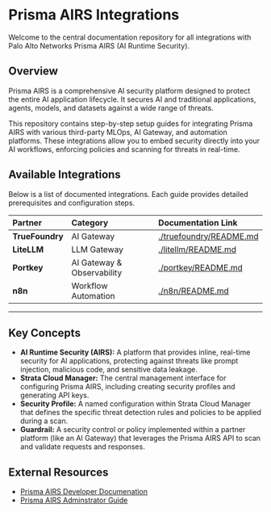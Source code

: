 # Prisma AIRS Integrations

Welcome to the central documentation repository for all integrations with Palo Alto Networks Prisma AIRS (AI Runtime Security).

## Overview

Prisma AIRS is a comprehensive AI security platform designed to protect the entire AI application lifecycle. It secures AI and traditional applications, agents, models, and datasets against a wide range of threats.

This repository contains step-by-step setup guides for integrating Prisma AIRS with various third-party MLOps, AI Gateway, and automation platforms. These integrations allow you to embed security directly into your AI workflows, enforcing policies and scanning for threats in real-time.

## Available Integrations

Below is a list of documented integrations. Each guide provides detailed prerequisites and configuration steps.

| Partner | Category | Documentation Link |
| :--- | :--- | :--- |
| **TrueFoundry** | AI Gateway | [./truefoundry/README.md](./truefoundry/README.md) |
| **LiteLLM** | LLM Gateway | [./litellm/README.md](./litellm/README.md) |
| **Portkey** | AI Gateway & Observability | [./portkey/README.md](./portkey/README.md) |
| **n8n** | Workflow Automation | [./n8n/README.md](./n8n/README.md) |

---

## Key Concepts

* **AI Runtime Security (AIRS):** A platform that provides inline, real-time security for AI applications, protecting against threats like prompt injection, malicious code, and sensitive data leakage.
* **Strata Cloud Manager:** The central management interface for configuring Prisma AIRS, including creating security profiles and generating API keys.
* **Security Profile:** A named configuration within Strata Cloud Manager that defines the specific threat detection rules and policies to be applied during a scan.
* **Guardrail:** A security control or policy implemented within a partner platform (like an AI Gateway) that leverages the Prisma AIRS API to scan and validate requests and responses.

## External Resources

* [Prisma AIRS Developer Documenation](https://pan.dev/airs)
* [Prisma AIRS Adminstrator Guide](https://docs.paloaltonetworks.com/ai-runtime-security/administration/prisma-airs-overview)
